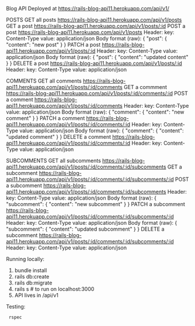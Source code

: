 Blog API
Deployed at https://rails-blog-api11.herokuapp.com/api/v1/

POSTS
  GET all posts
    https://rails-blog-api11.herokuapp.com/api/v1/posts
  GET a post
    https://rails-blog-api11.herokuapp.com/api/v1/posts/:id
  POST a post
    https://rails-blog-api11.herokuapp.com/api/v1/posts
    Header:
      key: Content-Type
      value: application/json
    Body format (raw):
      { "post": { "content": "new post" } }
   PATCH a post
      https://rails-blog-api11.herokuapp.com/api/v1/posts/:id
      Header:
        key: Content-Type
        value: application/json
      Body format (raw):
        { "post": { "content": "updated content" } }
    DELETE a post
      https://rails-blog-api11.herokuapp.com/api/v1/posts/:id
      Header:
        key: Content-Type
        value: application/json

COMMENTS
    GET all comments
       https://rails-blog-api11.herokuapp.com/api/v1/posts/:id/comments
    GET a commment
       https://rails-blog-api11.herokuapp.com/api/v1/posts/:id/comments/:id
    POST a comment
       https://rails-blog-api11.herokuapp.com/api/v1/posts/:id/comments
       Header:
        key: Content-Type
        value: application/json
       Body format (raw):
        { "comment": { "content": "new comment" } }
     PATCH a comment
       https://rails-blog-api11.herokuapp.com/api/v1/posts/:id/comments/:id
       Header:
        key: Content-Type
        value: application/json
       Body format (raw):
        { "comment": { "content": "updated comment" } }
      DELETE a comment
        https://rails-blog-api11.herokuapp.com/api/v1/posts/:id/comments/:id
        Header:
         key: Content-Type
         value: application/json
 
 SUBCOMMENTS
     GET all subcomments
       https://rails-blog-api11.herokuapp.com/api/v1/posts/:id/comments/:id/subcomments
     GET a subcomment
       https://rails-blog-api11.herokuapp.com/api/v1/posts/:id/comments/:id/subcomments/:id
     POST a subcomment
       https://rails-blog-api11.herokuapp.com/api/v1/posts/:id/comments/:id/subcomments
       Header:
        key: Content-Type
        value: application/json
       Body format (raw):
        { "subcomment": { "content": "new subcomment" } }
      PATCH a subcomment
        https://rails-blog-api11.herokuapp.com/api/v1/posts/:id/comments/:id/subcomments/:id
        Header:
        key: Content-Type
        value: application/json
       Body format (raw):
        { "subcomment": { "content": "updated subcomment" } }
      DELETE a subcomment
        https://rails-blog-api11.herokuapp.com/api/v1/posts/:id/comments/:id/subcomments/:id
        Header:
        key: Content-Type
        value: application/json

Running locally:
  1. bundle install
  2. rails db:create
  3. rails db:migrate
  4. rails s # to run on localhost:3000
  5. API lives in /api/v1
 
 Testing:
   
     rspec
